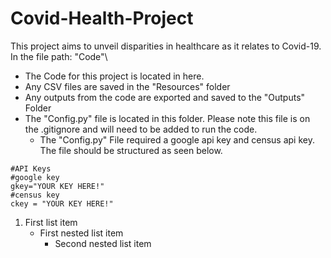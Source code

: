 # Covid-Health-Project
This project aims to unveil disparities in healthcare as it relates to Covid-19.\
In the file path: "Code"\
* The Code for this project is located in here.
* Any CSV files are saved in the "Resources" folder
* Any outputs from the code are exported and saved to the "Outputs" Folder
* The "Config.py" file is located in this folder. Please note this file is on the .gitignore and will need to be added to run the code.
  * The "Config.py" File required a google api key and census api key. The file should be structured as seen below.	
```
#API Keys
#google key
gkey="YOUR KEY HERE!"
#census key
ckey = "YOUR KEY HERE!"
```

1. First list item
   - First nested list item
     - Second nested list item
